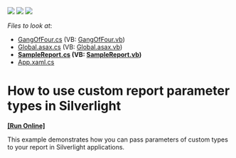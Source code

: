<!-- default badges list -->
![](https://img.shields.io/endpoint?url=https://codecentral.devexpress.com/api/v1/VersionRange/128603917/12.2.6%2B)
[![](https://img.shields.io/badge/Open_in_DevExpress_Support_Center-FF7200?style=flat-square&logo=DevExpress&logoColor=white)](https://supportcenter.devexpress.com/ticket/details/E2894)
[![](https://img.shields.io/badge/📖_How_to_use_DevExpress_Examples-e9f6fc?style=flat-square)](https://docs.devexpress.com/GeneralInformation/403183)
<!-- default badges end -->
<!-- default file list -->
*Files to look at*:

* [GangOfFour.cs](./CS/E2894.Web/GangOfFour.cs) (VB: [GangOfFour.vb](./VB/E2894.Web/GangOfFour.vb))
* [Global.asax.cs](./CS/E2894.Web/Global.asax.cs) (VB: [Global.asax.vb](./VB/E2894.Web/Global.asax.vb))
* **[SampleReport.cs](./CS/E2894.Web/SampleReport.cs) (VB: [SampleReport.vb](./VB/E2894.Web/SampleReport.vb))**
* [App.xaml.cs](./CS/E2894/App.xaml.cs)
<!-- default file list end -->
# How to use custom report parameter types in Silverlight
<!-- run online -->
**[[Run Online]](https://codecentral.devexpress.com/e2894)**
<!-- run online end -->


<p>This example demonstrates how you can pass parameters of custom types to your report in Silverlight applications.</p>

<br/>


